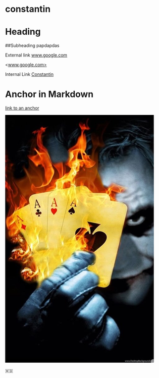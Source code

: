 # constantin
# Heading

##Subheading papdapdas


External link www.google.com

<www.google.com>


Internal Link [Constantin](../../../constantin)


# Anchor in Markdown

[link to an anchor](#anchor-in-markdown)


![image](images/jocker.jpg "icon")

:moldova: